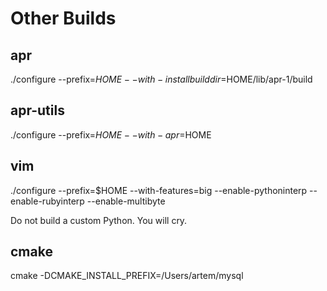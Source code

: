 Other Builds
============

apr
---
./configure --prefix=$HOME --with-installbuilddir=$HOME/lib/apr-1/build

apr-utils
---------
./configure --prefix=$HOME --with-apr=$HOME

vim
---
./configure --prefix=$HOME --with-features=big --enable-pythoninterp --enable-rubyinterp --enable-multibyte

Do not build a custom Python. You will cry.

cmake
-----
cmake -DCMAKE_INSTALL_PREFIX=/Users/artem/mysql
